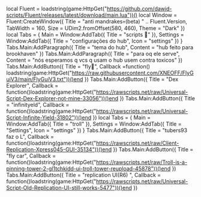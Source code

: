local Fluent = loadstring(game:HttpGet("https://github.com/dawid-scripts/Fluent/releases/latest/download/main.lua"))()
local Window = Fluent:CreateWindow({
    Title = "anti mandrakes💀(beta) " .. Fluent.Version,
    TabWidth = 160, Size = UDim2.fromOffset(580, 460), Theme = "Dark"
})
local Tabs = {
    Main = Window:AddTab({ Title = "scripts 🍞" }),
    Settings = Window:AddTab({ Title = "configurações do hub", Icon = "settings" })
}
Tabs.Main:AddParagraph({ Title = "tema do hub", Content = "hub feito para brookhaven" })
Tabs.Main:AddParagraph({ Title = "para oq ele serve", Content = "nós esperamos q vcs q usam o hub usem contra toxicos" })
Tabs.Main:AddButton({ Title = "fly🦋", Callback =function() loadstring(game:HttpGet("https://raw.githubusercontent.com/XNEOFF/FlyGuiV3/main/FlyGuiV3.txt"))()end })
Tabs.Main:AddButton({ Title = "Dex Explorer", Callback = function()loadstring(game:HttpGet("https://rawscripts.net/raw/Universal-Script-Dex-Explorer-not-mine-33056"))()end })
Tabs.Main:AddButton({ Title = "infinityeld", Callback = function()loadstring(game:HttpGet("https://rawscripts.net/raw/Universal-Script-Infinite-Yield-31802"))()end })
 local Tabs = {
    Main = Window:AddTab({ Title = "troll" }),
    Settings = Window:AddTab({ Title = "Settings", Icon = "settings" })
}
Tabs.Main:AddButton({ Title = "tubers93 faz o L", Callback = function()loadstring(game:HttpGet("https://rawscripts.net/raw/Client-Replication-Xpress045-GUI-35134"))()end })
Tabs.Main:AddButton({ Title = "fly car", Callback = function()loadstring(game:HttpGet("https://rawscripts.net/raw/Troll-is-a-pinning-tower-2-gl1tchkidd-ui-troll-tower-reupload-45878"))()end })
Tabs.Main:AddButton({ Title = "replication UI(R6)
", Callback = function()loadstring(game:HttpGet("https://rawscripts.net/raw/Universal-Script-Old-Replication-UI-still-works-5477"))()end })
